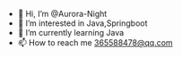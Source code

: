 - 👋 Hi, I’m @Aurora-Night
- 👀 I’m interested in Java,Springboot
- 🌱 I’m currently learning Java
- 📫 How to reach me 365588478@qq.com

<!---
Aurora-Night/Aurora-Night is a ✨ special ✨ repository because its `README.md` (this file) appears on your GitHub profile.
You can click the Preview link to take a look at your changes.
--->
